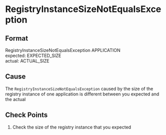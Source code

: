 # RegistryInstanceSizeNotEqualsException

## Format
RegistryInstanceSizeNotEqualsException APPLICATION<br/>
expected: EXPECTED_SIZE<br/>
actual:   ACTUAL_SIZE

## Cause
The `RegistryInstanceSizeNotEqualsException` caused by the size of the registry instance of one application is different between you expected and the actual

## Check Points
1. Check the size of the registry instance that you expected


